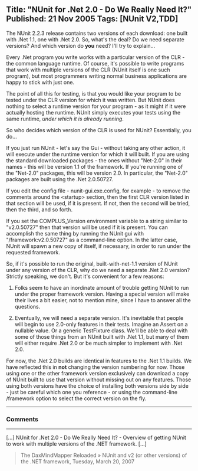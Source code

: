 Title: "NUnit for .Net 2.0 - Do We Really Need It?"
Published: 21 Nov 2005
Tags: [NUnit V2,TDD]
---
The NUnit 2.2.3 release contains two versions of each download: one built with .Net 1.1, one with .Net 2.0. So, what's the deal? Do we need separate versions? And which version do **you** need? I'll try to explain...

<!--more-->
Every .Net program you write works with a particular version of the CLR - the common language runtime. Of course, it's possible to write programs that work with multiple versions of the CLR (NUnit itself is one such program), but most programmers writing normal business applications are happy to stick with just one.

The point of all this for testing, is that you would like your program to be tested under the CLR version for which it was written. But NUnit does nothing to select a runtime version for your program - as it might if it were actually hosting the runtime. NUnit simply executes your tests using the same runtime, _under which it is already running_.

So who decides which version of the CLR is used for NUnit? Essentially, you do...

If you just run NUnit - let's say the Gui - without taking any other action, it will execute under the runtime version for which it will built. If you are using the standard downloaded packages - the ones without "Net-2.0" in their names - this will be version 1.1 of the framework. If you're running one of the "Net-2.0" packages, this will be version 2.0. In particular, the "Net-2.0" packages are built using the .Net 2.0.50727.

If you edit the config file - nunit-gui.exe.config, for example - to remove the comments around the &lt;startup&gt; section, then the first CLR version listed in that section will be used, if it is present. If not, then the second will be tried, then the third, and so forth.

If you set the COMPLUS_Version environment variable to a string similar to "v2.0.50727" then that version will be used if it is present. You can accomplish the same thing by running the NUnit gui with "/framework:v2.0.50727" as a command-line option. In the latter case, NUnit will spawn a new copy of itself, if necessary, in order to run under the requested framework.

So, if it's possible to run the original, built-with-net-1.1 version of NUnit under any version of the CLR, why do we need a separate .Net 2.0 version? Strictly speaking, we don't. But it's convenient for a few reasons:

1. Folks seem to have an inordinate amount of trouble getting NUnit to run under the proper framework version. Having a special version will make their lives a bit easier, not to mention mine, since I have to answer all the questions.

2. Eventually, we will need a separate version. It's inevitable that people will begin to use 2.0-only features in their tests. Imagine an Assert on a nullable value. Or a generic TestFixture class. We'll be able to deal with some of those things from an NUnit built with .Net 1.1, but many of them will either require .Net 2.0 or be much simpler to implement with .Net 2.0.

For now, the .Net 2.0 builds are identical in features to the .Net 1.1 builds. We have reflected this in **not** changing the version numbering for now. Those using one or the other framework version exclusively can download a copy of NUnit built to use that version without missing out on any features. Those using both versions have the choice of installing both versions side by side - just be careful which one you reference - or using the command-line /framework option to select the correct version on the fly.

---

### Comments

---

[...] NUnit for .Net 2.0 - Do We Really Need It? - Overview of getting NUnit to work with multiple versions of the .NET framework. [...]
>The DaxMindMapper Reloaded &raquo; NUnit and v2 (or other versions) of the .NET framework, Tuesday, March 20, 2007
